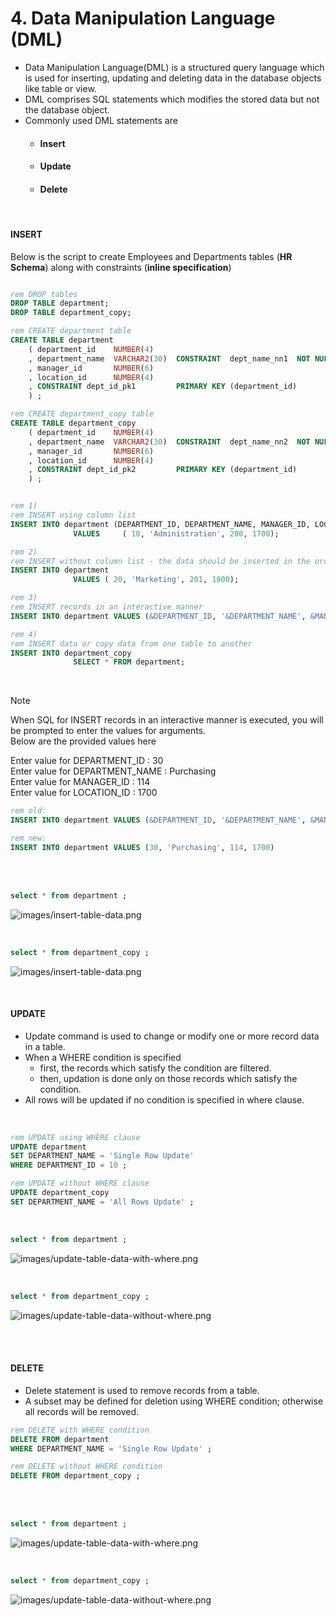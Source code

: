 # 4. Data Manipulation Language (DML)

- Data Manipulation Language(DML) is a structured query language which is used for inserting, updating and deleting data in the database objects like table or view.
- DML comprises SQL statements which modifies the stored data but not the database object.
- Commonly used DML statements are
    - #### Insert
    - #### Update
    - #### Delete

<br>  


#### INSERT

Below is the script to create Employees and Departments tables (**HR Schema**) along with constraints (**inline specification**)

```sql

rem DROP tables
DROP TABLE department;
DROP TABLE department_copy;

rem CREATE department table
CREATE TABLE department
    ( department_id    NUMBER(4) 
    , department_name  VARCHAR2(30)  CONSTRAINT  dept_name_nn1  NOT NULL
    , manager_id       NUMBER(6)
    , location_id      NUMBER(4)
    , CONSTRAINT dept_id_pk1  		 PRIMARY KEY (department_id)
    ) ;

rem CREATE department_copy table
CREATE TABLE department_copy
    ( department_id    NUMBER(4) 
    , department_name  VARCHAR2(30)  CONSTRAINT  dept_name_nn2  NOT NULL
    , manager_id       NUMBER(6)
    , location_id      NUMBER(4)
    , CONSTRAINT dept_id_pk2  		 PRIMARY KEY (department_id)
    ) ;


rem 1)
rem INSERT using column list
INSERT INTO department (DEPARTMENT_ID, DEPARTMENT_NAME, MANAGER_ID, LOCATION_ID)  
              VALUES     ( 10, 'Administration', 200, 1700);

rem 2)            
rem INSERT without column list - the data should be inserted in the order of columns for all the columns
INSERT INTO department 
              VALUES ( 20, 'Marketing', 201, 1800);

rem 3)
rem INSERT records in an interactive manner
INSERT INTO department VALUES (&DEPARTMENT_ID, '&DEPARTMENT_NAME', &MANAGER_ID, &LOCATION_ID);

rem 4)             
rem INSERT data or copy data from one table to another
INSERT INTO department_copy 
              SELECT * FROM department;

```


<br>

> [!NOTE]
> When SQL for INSERT records in an interactive manner is executed, you will be prompted to enter the values for arguments.  
> Below are the provided values here
>   
> Enter value for DEPARTMENT_ID : 30  
> Enter value for DEPARTMENT_NAME : Purchasing  
> Enter value for MANAGER_ID : 114  
> Enter value for LOCATION_ID : 1700

 ```sql
rem old:
INSERT INTO department VALUES (&DEPARTMENT_ID, '&DEPARTMENT_NAME', &MANAGER_ID, &LOCATION_ID)
``` 
```sql
rem new:
INSERT INTO department VALUES (30, 'Purchasing', 114, 1700)
```

<br>  

<br>  


```sql
select * from department ;
```

![images/insert-table-data.png](https://github.com/venkatdurgempudi/SQL/blob/main/sql-basics/images/insert-table-data.png?raw=true)

<br>  



```sql          
select * from department_copy ;
```
![images/insert-table-data.png](https://github.com/venkatdurgempudi/SQL/blob/main/sql-basics/images/insert-table-data.png?raw=true)

<br>    


#### UPDATE

- Update command is used to change or modify one or more record data in a table.
- When a WHERE condition is specified
    -  first, the records which satisfy the condition are filtered.
    -  then, updation is done only on those records which satisfy the condition.
- All rows will be updated if no condition is specified in where clause.

<br>  


```sql
rem UPDATE using WHERE clause
UPDATE department
SET DEPARTMENT_NAME = 'Single Row Update'
WHERE DEPARTMENT_ID = 10 ;

rem UPDATE without WHERE clause
UPDATE department_copy
SET DEPARTMENT_NAME = 'All Rows Update' ;
``` 


<br>  


```sql
select * from department ;
```

![images/update-table-data-with-where.png](https://github.com/venkatdurgempudi/SQL/blob/main/sql-basics/images/update-table-data-with-where.png?raw=true)

<br>  



```sql          
select * from department_copy ;
```
![images/update-table-data-without-where.png](https://github.com/venkatdurgempudi/SQL/blob/main/sql-basics/images/update-table-data-without-where.png?raw=true)

<br>    

<br>  


#### DELETE

- Delete statement is used to remove records from a table.
- A subset may be defined for deletion using WHERE condition; otherwise all records will be removed.

```sql
rem DELETE with WHERE condition
DELETE FROM department
WHERE DEPARTMENT_NAME = 'Single Row Update' ;

rem DELETE without WHERE condition
DELETE FROM department_copy ;
```

<br>  
<br>  

```sql
select * from department ;
```

![images/update-table-data-with-where.png](https://github.com/venkatdurgempudi/SQL/blob/main/sql-basics/images/update-table-data-with-where.png?raw=true)

<br>  



```sql          
select * from department_copy ;
```
![images/update-table-data-without-where.png](https://github.com/venkatdurgempudi/SQL/blob/main/sql-basics/images/update-table-data-without-where.png?raw=true)

<br>    

<br>  


